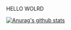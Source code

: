 HELLO WOLRD

[![Anurag's github stats](https://github-readme-stats.vercel.app/api?username=Lawxt)](https://github.com/anuraghazra/github-readme-stats.git)

